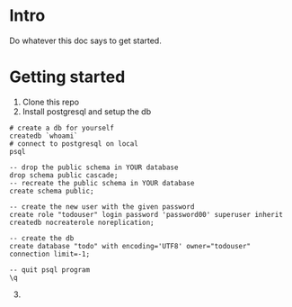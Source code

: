 # Intro

Do whatever this doc says to get started.

# Getting started

1. Clone this repo
2. Install postgresql and setup the db

```
# create a db for yourself
createdb `whoami`
# connect to postgresql on local
psql

-- drop the public schema in YOUR database
drop schema public cascade;
-- recreate the public schema in YOUR database
create schema public;

-- create the new user with the given password
create role "todouser" login password 'password00' superuser inherit createdb nocreaterole noreplication;

-- create the db
create database "todo" with encoding='UTF8' owner="todouser" connection limit=-1;

-- quit psql program
\q
```

3.

